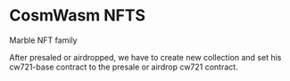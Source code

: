 # CosmWasm NFTS

Marble NFT family

After presaled or airdropped, we have to create new collection and set his cw721-base contract to the presale or airdrop cw721 contract.
